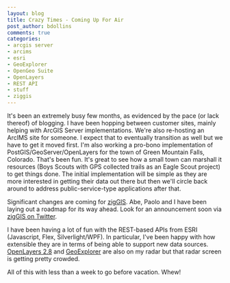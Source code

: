 ```yaml
---
layout: blog
title: Crazy Times - Coming Up For Air
post_author: bdollins
comments: true
categories:
- arcgis server
- arcims
- esri
- GeoExplorer
- OpenGeo Suite
- OpenLayers
- REST API
- stuff
- ziggis
---
```


It's been an extremely busy few months, as evidenced by the pace (or lack thereof) of blogging. I have been hopping between customer sites, mainly helping with ArcGIS Server implementations. We're also re-hosting an ArcIMS site for someone. I expect that to eventually transition as well but we have to get it moved first. I'm also working a pro-bono implementation of PostGIS/GeoServer/OpenLayers for the town of Green Mountain Falls, Colorado. That's been fun. It's great to see how a small town can marshall it resources (Boys Scouts with GPS collected trails as an Eagle Scout project) to get things done. The initial implementation will be simple as they are more interested in getting their data out there but then we'll circle back around to address public-service-type applications after that.

Significant changes are coming for <a href="http://pub.obtusesoft.com">zigGIS</a>. Abe, Paolo and I have been laying out a roadmap for its way ahead. Look for an announcement soon via <a href="http://twitter.com/zigGIS">zigGIS on Twitter</a>.

I have been having a lot of fun with the REST-based APIs from ESRI (Javascript, Flex, Silverlight/WPF). In particular, I've been happy with how extensible they are in terms of being able to support new data sources.
<a href="http://openlayers.org/pipermail/users/2009-June/012414.html">OpenLayers 2.8</a> and <a href="http://blog.opengeo.org/2009/06/17/geoexplorer-preview/">GeoExplorer</a> are also on my radar but that radar screen is getting pretty crowded.

All of this with less than a week to go before vacation. Whew!